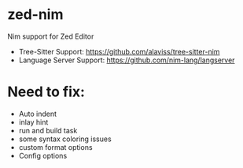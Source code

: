 # zed-nim
Nim support for Zed Editor

- Tree-Sitter Support: https://github.com/alaviss/tree-sitter-nim
- Language Server Support: https://github.com/nim-lang/langserver

# Need to fix:
- Auto indent
- inlay hint
- run and build task
- some syntax coloring issues
- custom format options
- Config options 

